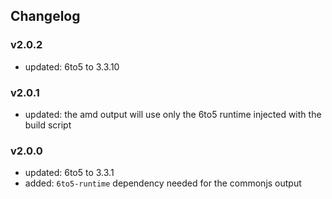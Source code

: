 ## Changelog

### v2.0.2
  * updated: 6to5 to 3.3.10

### v2.0.1
  * updated: the amd output will use only the 6to5 runtime injected with the build script

### v2.0.0
  * updated: 6to5 to 3.3.1
  * added: `6to5-runtime` dependency needed for the commonjs output